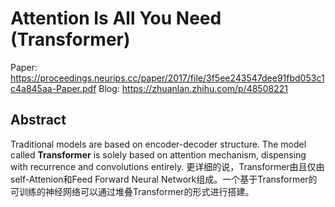# Attention Is All You Need (Transformer)

Paper: https://proceedings.neurips.cc/paper/2017/file/3f5ee243547dee91fbd053c1c4a845aa-Paper.pdf
Blog: https://zhuanlan.zhihu.com/p/48508221

## Abstract
Traditional models are based on encoder-decoder structure. The model called **Transformer** is solely based on attention mechanism, dispensing with recurrence and convolutions entirely. 更详细的说，Transformer由且仅由self-Attenion和Feed Forward Neural Network组成。一个基于Transformer的可训练的神经网络可以通过堆叠Transformer的形式进行搭建。
